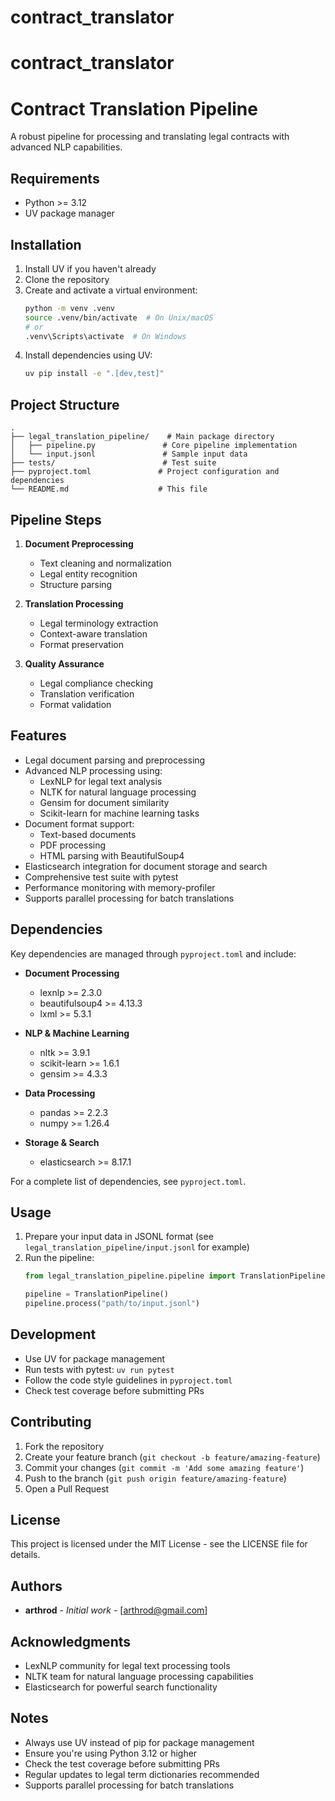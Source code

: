 # contract_translator
# contract_translator

# Contract Translation Pipeline

A robust pipeline for processing and translating legal contracts with advanced NLP capabilities.

## Requirements

- Python >= 3.12
- UV package manager

## Installation

1. Install UV if you haven't already
2. Clone the repository
3. Create and activate a virtual environment:
   ```bash
   python -m venv .venv
   source .venv/bin/activate  # On Unix/macOS
   # or
   .venv\Scripts\activate  # On Windows
   ```
4. Install dependencies using UV:
   ```bash
   uv pip install -e ".[dev,test]"
   ```

## Project Structure

```
.
├── legal_translation_pipeline/    # Main package directory
│   ├── pipeline.py               # Core pipeline implementation
│   └── input.jsonl               # Sample input data
├── tests/                        # Test suite
├── pyproject.toml               # Project configuration and dependencies
└── README.md                    # This file
```

## Pipeline Steps

1. **Document Preprocessing**
   - Text cleaning and normalization
   - Legal entity recognition
   - Structure parsing

2. **Translation Processing**
   - Legal terminology extraction
   - Context-aware translation
   - Format preservation

3. **Quality Assurance**
   - Legal compliance checking
   - Translation verification
   - Format validation

## Features

- Legal document parsing and preprocessing
- Advanced NLP processing using:
  - LexNLP for legal text analysis
  - NLTK for natural language processing
  - Gensim for document similarity
  - Scikit-learn for machine learning tasks
- Document format support:
  - Text-based documents
  - PDF processing
  - HTML parsing with BeautifulSoup4
- Elasticsearch integration for document storage and search
- Comprehensive test suite with pytest
- Performance monitoring with memory-profiler
- Supports parallel processing for batch translations

## Dependencies

Key dependencies are managed through `pyproject.toml` and include:

- **Document Processing**
  - lexnlp >= 2.3.0
  - beautifulsoup4 >= 4.13.3
  - lxml >= 5.3.1

- **NLP & Machine Learning**
  - nltk >= 3.9.1
  - scikit-learn >= 1.6.1
  - gensim >= 4.3.3

- **Data Processing**
  - pandas >= 2.2.3
  - numpy >= 1.26.4

- **Storage & Search**
  - elasticsearch >= 8.17.1

For a complete list of dependencies, see `pyproject.toml`.

## Usage

1. Prepare your input data in JSONL format (see `legal_translation_pipeline/input.jsonl` for example)
2. Run the pipeline:
   ```python
   from legal_translation_pipeline.pipeline import TranslationPipeline
   
   pipeline = TranslationPipeline()
   pipeline.process("path/to/input.jsonl")
   ```

## Development

- Use UV for package management
- Run tests with pytest: `uv run pytest`
- Follow the code style guidelines in `pyproject.toml`
- Check test coverage before submitting PRs

## Contributing

1. Fork the repository
2. Create your feature branch (`git checkout -b feature/amazing-feature`)
3. Commit your changes (`git commit -m 'Add some amazing feature'`)
4. Push to the branch (`git push origin feature/amazing-feature`)
5. Open a Pull Request

## License

This project is licensed under the MIT License - see the LICENSE file for details.

## Authors

- **arthrod** - *Initial work* - [arthrod@gmail.com]

## Acknowledgments

- LexNLP community for legal text processing tools
- NLTK team for natural language processing capabilities
- Elasticsearch for powerful search functionality

## Notes

- Always use UV instead of pip for package management
- Ensure you're using Python 3.12 or higher
- Check the test coverage before submitting PRs
- Regular updates to legal term dictionaries recommended
- Supports parallel processing for batch translations